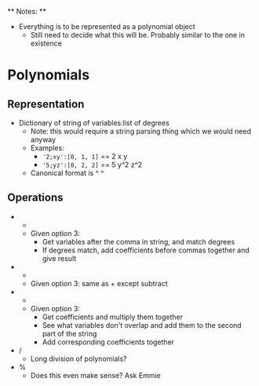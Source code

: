 ** Notes: **
+ Everything is to be represented as a polynomial object
  + Still need to decide what this will be. Probably similar to the one in existence

# Polynomials
## Representation
+ Dictionary of string of variables:list of degrees
  + Note: this would require a string parsing thing which we would need anyway
  + Examples:
    + `'2;xy':[0, 1, 1]` == 2 x y
    + `'5;yz':[0, 2, 2]` == 5 y^2 z^2
  + Canonical format is <coefficient> <var1>^<deg1> <var2>^<deg2>

## Operations
+ +
  + Given option 3:
    + Get variables after the comma in string, and match degrees
    + If degrees match, add coefficients before commas together and give result
+ -
  + Given option 3: same as + except subtract
+ *
  + Given option 3:
    + Get coefficients and multiply them together
    + See what variables don't overlap and add them to the second part of the string
    + Add corresponding coefficients together
+ /
  + Long division of polynomials?
+ %
  + Does this even make sense? Ask Emmie
